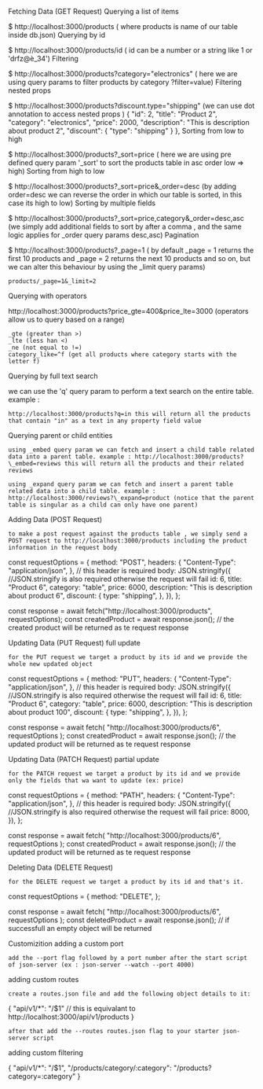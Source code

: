 

Fetching Data (GET Request)
Querying a list of items

$ http://localhost:3000/products ( where products is name of our table inside db.json)
Querying by id

$ http://localhost:3000/products/id ( id can be a number or a string like 1 or 'drfz@è_34')
Filtering

$ http://localhost:3000/products?category="electronics" ( here we are using query params to filter products by category ?filter=value)
Filtering nested props

$ http://localhost:3000/products?discount.type="shipping" (we can use dot annotation to access nested props ) { "id": 2, "title": "Product 2", "category": "electronics", "price": 2000, "description": "This is description about product 2", "discount": { "type": "shipping" } },
Sorting from low to high

$ http://localhost:3000/products?\_sort=price ( here we are using pre defined query param '\_sort' to sort the products table in asc order low => high)
Sorting from high to low

$ http://localhost:3000/products?\_sort=price&\_order=desc (by adding order=desc we can reverse the order in which our table is sorted, in this case its high to low)
Sorting by multiple fields

$ http://localhost:3000/products?\_sort=price,category&\_order=desc,asc (we simply add additional fields to sort by after a comma , and the same logic applies for \_order query params desc,asc)
Pagination

$ http://localhost:3000/products?\_page=1 ( by default \_page = 1 returns the first 10 products and \_page = 2 returns the next 10 products and so on, but we can alter this behaviour by using the \_limit query params)

    products/_page=1&_limit=2

Querying with operators

http://localhost:3000/products?price_gte=400&price_lte=3000 (operators allow us to query based on a range)

    _gte (greater than >)
    _lte (less han <)
    _ne (not equal to !=)
    category_like=^f (get all products where category starts with the letter f)

Querying by full text search

we can use the 'q' query param to perform a text search on the entire table.
example :

    http://localhost:3000/products?q=in this will return all the products that contain "in" as a text in any property field value

Querying parent or child entities

    using _embed query param we can fetch and insert a child table related data into a parent table. example : http://localhost:3000/products?\_embed=reviews this will return all the products and their related reviews

    using _expand query param we can fetch and insert a parent table related data into a child table. example : http://localhost:3000/reviews?\_expand=product (notice that the parent table is singular as a child can only have one parent)

Adding Data (POST Request)

    to make a post request against the products table , we simply send a POST request to http://localhost:3000/products including the product information in the request body

const requestOptions = {
method: "POST",
headers: {
"Content-Type": "application/json",
}, // this header is required
body: JSON.stringify({
//JSON.stringify is also required otherwise the request will fail
id: 6,
title: "Product 6",
category: "table",
price: 6000,
description: "This is description about product 6",
discount: {
type: "shipping",
},
}),
};

const response = await fetch("http://localhost:3000/products", requestOptions);
const createdProduct = await response.json();
// the created product will be returned as te request response

Updating Data (PUT Request) full update

    for the PUT request we target a product by its id and we provide the whole new updated object

const requestOptions = {
method: "PUT",
headers: {
"Content-Type": "application/json",
}, // this header is required
body: JSON.stringify({
//JSON.stringify is also required otherwise the request will fail
id: 6,
title: "Product 6",
category: "table",
price: 6000,
description: "This is description about product 100",
discount: {
type: "shipping",
},
}),
};

const response = await fetch(
"http://localhost:3000/products/6",
requestOptions
);
const createdProduct = await response.json();
// the updated product will be returned as te request response

Updating Data (PATCH Request) partial update

    for the PATCH request we target a product by its id and we provide only the fields that wa want to update (ex: price)

const requestOptions = {
method: "PATH",
headers: {
"Content-Type": "application/json",
}, // this header is required
body: JSON.stringify({
//JSON.stringify is also required otherwise the request will fail
price: 8000,
}),
};

const response = await fetch(
"http://localhost:3000/products/6",
requestOptions
);
const createdProduct = await response.json();
// the updated product will be returned as te request response

Deleting Data (DELETE Request)

    for the DELETE request we target a product by its id and that's it.

const requestOptions = {
method: "DELETE",
};

const response = await fetch(
"http://localhost:3000/products/6",
requestOptions
);
const deletedProduct = await response.json();
// if successfull an empty object will be returned

Customizition
adding a custom port

    add the --port flag followed by a port number after the start script of json-server (ex : json-server --watch --port 4000)

adding custom routes

    create a routes.json file and add the following object details to it:

{
"api/v1/\*": "/$1"
// this is equivalant to http://localhost:3000/api/v1/products
}

    after that add the --routes routes.json flag to your starter json-server script

adding custom filtering

{
"api/v1/\*": "/$1",
"/products/category/:category": "/products?category=:category"
}
